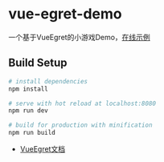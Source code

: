 # vue-egret-demo

一个基于VueEgret的小游戏Demo，[在线示例](https://hsuna.github.io/vue-egret-demo/)


## Build Setup

``` bash
# install dependencies
npm install

# serve with hot reload at localhost:8080
npm run dev

# build for production with minification
npm run build
```

* [VueEgret文档](https://hsuna.github.io/vue-egret/)